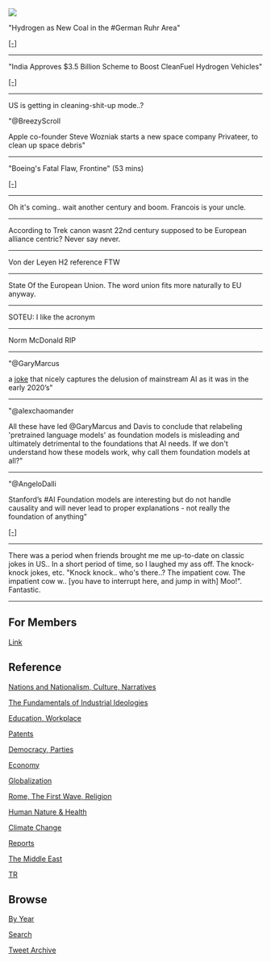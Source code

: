 <img src="https://drive.google.com/uc?export=view&id=1B2wf9R7AMH1d7Vw6e2mucLbIQ5NSjir7"/>



"Hydrogen as New Coal in the #German Ruhr Area"

[[-]](https://bit.ly/3Cgcni4)

---

"India Approves $3.5 Billion Scheme to Boost CleanFuel Hydrogen Vehicles"

[[-]](https://bit.ly/3kbYETa)

---

US is getting in cleaning-shit-up mode..? 

"@BreezyScroll

Apple co-founder Steve Wozniak starts a new space company Privateer,
to clean up space debris"

---

"Boeing's Fatal Flaw, Frontine" (53 mins)

[[-]](https://youtu.be/wXMO0bhPhCw)

---

Oh it's coming.. wait another century and boom. Francois is your uncle.

---

According to Trek canon wasnt 22nd century supposed to be European
alliance centric? Never say never. 

---

Von der Leyen H2 reference FTW

---

State Of the European Union. The word union fits more naturally to EU anyway.

---

SOTEU: I like the acronym

---

Norm McDonald RIP

---

"@GaryMarcus

a [joke](https://twitter.com/berilsirmacek/status/1437811058069098501) that nicely
captures the delusion of mainstream AI as it was in the early 2020’s"

---

"@alexchaomander

All these have led @GaryMarcus and Davis to conclude that relabeling
'pretrained language models' as foundation models is misleading and
ultimately detrimental to the foundations that AI needs. If we don't
understand how these models work, why call them foundation models at
all?"

---

"@AngeloDalli

Stanford’s #AI Foundation models are interesting but do not handle
causality and will never lead to proper explanations - not really the
foundation of anything"

[[-]](https://twitter.com/AngeloDalli/status/1437434536078585857)

---

There was a period when friends brought me me up-to-date on classic
jokes in US.. In a short period of time, so I laughed my ass off. The
knock-knock jokes, etc. "Knock knock.. who's there..? The impatient
cow. The impatient cow w.. [you have to interrupt here, and jump in
with] Moo!". Fantastic.

---

## For Members

[Link](https://thirdwave-members.herokuapp.com)

## Reference

[Nations and Nationalism, Culture, Narratives](/2013/02/nations-and-nationalism.md)

[The Fundamentals of Industrial Ideologies](/2011/04/fundamentals-of-industrial-ideologies.md)

[Education, Workplace](2017/09/education-workplace.md)

[Patents](/2018/09/patents.md)

[Democracy, Parties](/2016/11/democracy.md)

[Economy](/2018/05/economy.md)

[Globalization](/2018/09/globalization.md)

[Rome, The First Wave, Religion](/2017/12/rome.md)

[Human Nature & Health](/2020/07/human-nature.md)

[Climate Change](/2018/12/climate.md)

[Reports](/2019/05/reports.md)

[The Middle East](/2019/07/middleeast.md)

[TR](../tr)

## Browse

[By Year](years.md)

[Search](search.html)

[Tweet Archive](/tweets/README.md)


